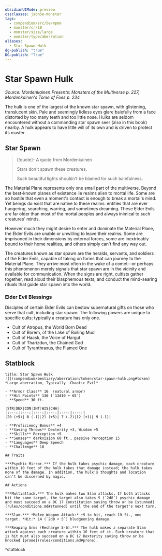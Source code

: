 ```yaml
---
obsidianUIMode: preview
cssclasses: json5e-monster
tags:
  - compendium/src/5e/mpmm
  - monster/cr/10
  - monster/size/large
  - monster/type/aberration
aliases:
  - Star Spawn Hulk
dg-publish: "true"
DG-publish: "True"
---
```

# Star Spawn Hulk
*Source: Mordenkainen Presents: Monsters of the Multiverse p. 227, Mordenkainen's Tome of Foes p. 234*  

The hulk is one of the largest of the known star spawn, with glistening, translucent skin. Pale and seemingly lidless eyes glare balefully from a face distorted by too many teeth and too little nose. Hulks are seldom encountered without a commanding star spawn seer (also in this book) nearby. A hulk appears to have little will of its own and is driven to protect its master.

## Star Spawn

> [!quote]- A quote from Mordenkainen  
> 
> Stars don't spawn these creatures.
> 
> Such beautiful lights shouldn't be blamed for such balefulness.

The Material Plane represents only one small part of the multiverse. Beyond the best-known planes of existence lie realms alien to mortal life. Some are so hostile that even a moment's contact is enough to break a mortal's mind. Yet beings do exist that are native to these realms: entities that are ever hungering, searching, warring, and sometimes dreaming. These Elder Evils are far older than most of the mortal peoples and always inimical to such creatures' minds.

However much they might desire to enter and dominate the Material Plane, the Elder Evils are unable or unwilling to leave their realms. Some are imprisoned in their dimensions by external forces, some are inextricably bound to their home realities, and others simply can't find any way out.

The creatures known as star spawn are the heralds, servants, and soldiers of the Elder Evils, capable of taking on forms that can journey to the Material Plane. They arrive most often in the wake of a comet—or perhaps this phenomenon merely signals that star spawn are in the vicinity and available for communication. When the signs are right, cultists gather together, read aloud their blasphemous texts, and conduct the mind-searing rituals that guide star spawn into the world.

### Elder Evil Blessings

Disciples of certain Elder Evils can bestow supernatural gifts on those who serve that cult, including star spawn. The following powers are unique to specific cults; typically a creature has only one.

- Cult of Atropus, the World Born Dead  
- Cult of Borem, of the Lake of Boiling Mud  
- Cult of Haask, the Voice of Hargut  
- Cult of Tharizdun, the Chained God  
- Cult of Tyranthraxus, the Flamed One  

## Statblock

```ad-statblock
title: Star Spawn Hulk
![](compendium/bestiary/aberration/token/star-spawn-hulk.png#token)
*Large aberration, Typically  Chaotic Evil*

- **Armor Class** 16  (natural armor)
- **Hit Points** 136 (`13d10 + 65`)
- **Speed** 30 ft.

|STR|DEX|CON|INT|WIS|CHA|
|:---:|:---:|:---:|:---:|:---:|:---:|
|20 (+5)| 8 (-1)|21 (+5)| 7 (-2)|12 (+1)| 9 (-1)|

- **Proficiency Bonus** +4
- **Saving Throws** Dexterity +3, Wisdom +5
- **Skills** Perception +5
- **Senses** darkvision 60 ft., passive Perception 15
- **Languages** Deep Speech
- **Challenge** 10

## Traits

***Psychic Mirror.*** If the hulk takes psychic damage, each creature within 10 feet of the hulk takes that damage instead; the hulk takes none of the damage. In addition, the hulk's thoughts and location can't be discerned by magic.

## Actions

***Multiattack.*** The hulk makes two Slam attacks. If both attacks hit the same target, the target also takes 9 (`2d8`) psychic damage and must succeed on a DC 17 Constitution saving throw or be [stunned](rules/conditions.md#stunned) until the end of the target's next turn.

***Slam.*** *Melee Weapon Attack:* +9 to hit, reach 10 ft., one target. *Hit:* 14 (`2d8 + 5`) bludgeoning damage.

***Reaping Arms (Recharge 5-6).*** The hulk makes a separate Slam attack against each creature within 10 feet of it. Each creature that is hit must also succeed on a DC 17 Dexterity saving throw or be knocked [prone](rules/conditions.md#prone).
```
^statblock